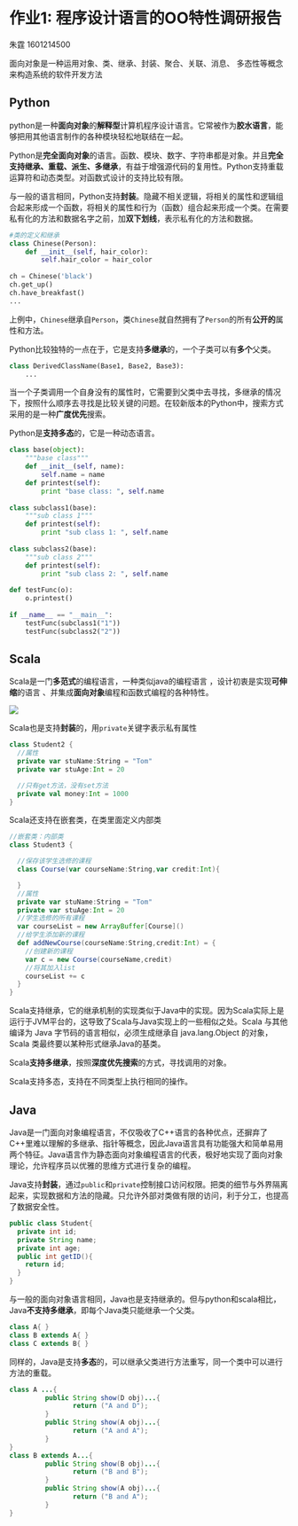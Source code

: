 # 作业1: 程序设计语言的OO特性调研报告

朱霆 1601214500



 面向对象是一种运用对象、类、继承、封装、聚合、关联、消息、 多态性等概念来构造系统的软件开发方法

## Python

python是一种**面向对象**的**解释型**计算机程序设计语言。它常被作为**胶水语言**，能够把用其他语言制作的各种模块轻松地联结在一起。

Python是**完全面向对象**的语言。函数、模块、数字、字符串都是对象。并且**完全支持继承、重载、派生、多继承**，有益于增强源代码的复用性。Python支持重载运算符和动态类型。对函数式设计的支持比较有限。

与一般的语言相同，Python支持**封装**。隐藏不相关逻辑，将相关的属性和逻辑组合起来形成一个函数，将相关的属性和行为（函数）组合起来形成一个类。在需要私有化的方法和数据名字之前，加**双下划线**，表示私有化的方法和数据。

```python
#类的定义和继承
class Chinese(Person):
    def __init__(self, hair_color):
        self.hair_color = hair_color
        
ch = Chinese('black')
ch.get_up()
ch.have_breakfast()
...
```

上例中，`Chinese`继承自`Person`，类`Chinese`就自然拥有了`Person`的所有**公开的**属性和方法。

Python比较独特的一点在于，它是支持**多继承**的，一个子类可以有**多个**父类。

```python
class DerivedClassName(Base1, Base2, Base3):
    ...
```

当一个子类调用一个自身没有的属性时，它需要到父类中去寻找，多继承的情况下，按照什么顺序去寻找是比较关键的问题。在较新版本的Python中，搜索方式采用的是一种**广度优先**搜索。

Python是**支持多态**的，它是一种动态语言。

```python
class base(object):
    """base class"""
    def __init__(self, name):
        self.name = name
    def printest(self):
        print "base class: ", self.name
 
class subclass1(base):
    """sub class 1"""
    def printest(self):
        print "sub class 1: ", self.name
         
class subclass2(base):
    """sub class 2"""
    def printest(self):
        print "sub class 2: ", self.name
 
def testFunc(o):
    o.printest()
 
if __name__ == "__main__":
    testFunc(subclass1("1"))
    testFunc(subclass2("2"))
```

## Scala

Scala是一门**多范式**的编程语言，一种类似java的编程语言 ，设计初衷是实现**可伸缩**的语言 、并集成**面向对象**编程和函数式编程的各种特性。

![](http://img.blog.csdn.net/20130928124243250?watermark/2/text/aHR0cDovL2Jsb2cuY3Nkbi5uZXQvc3Nqc3No/font/5a6L5L2T/fontsize/400/fill/I0JBQkFCMA==/dissolve/70/gravity/SouthEast)

Scala也是支持**封装**的，用`private`关键字表示私有属性

```scala
class Student2 {
  //属性
  private var stuName:String = "Tom"
  private var stuAge:Int = 20

  //只有get方法，没有set方法
  private val money:Int = 1000
}
```

Scala还支持在嵌套类，在类里面定义内部类

```scala
//嵌套类：内部类
class Student3 {

  //保存该学生选修的课程
  class Course(var courseName:String,var credit:Int){

  }
  //属性
  private var stuName:String = "Tom"
  private var stuAge:Int = 20
  //学生选修的所有课程
  var courseList = new ArrayBuffer[Course]()
  //给学生添加新的课程
  def addNewCourse(courseName:String,credit:Int) = {
    //创建新的课程
    var c = new Course(courseName,credit)
    //将其加入list
    courseList += c
  }
}
```

Scala支持继承，它的继承机制的实现类似于Java中的实现。因为Scala实际上是运行于JVM平台的，这导致了Scala与Java实现上的一些相似之处。Scala 与其他编译为 Java 字节码的语言相似，必须生成继承自 java.lang.Object 的对象，Scala 类最终要以某种形式继承Java的基类。

Scala**支持多继承**，按照**深度优先搜索**的方式，寻找调用的对象。

Scala支持多态，支持在不同类型上执行相同的操作。

## Java

Java是一门面向对象编程语言，不仅吸收了C++语言的各种优点，还摒弃了C++里难以理解的多继承、指针等概念，因此Java语言具有功能强大和简单易用两个特征。Java语言作为静态面向对象编程语言的代表，极好地实现了面向对象理论，允许程序员以优雅的思维方式进行复杂的编程。

Java支持**封装**，通过`public`和`private`控制接口访问权限。把类的细节与外界隔离起来，实现数据和方法的隐藏。只允许外部对类做有限的访问，利于分工，也提高了数据安全性。

```java
public class Student{
  private int id;
  private String name;
  private int age;
  public int getID(){
    return id;
  }
}
```

与一般的面向对象语言相同，Java也是支持继承的。但与python和scala相比，Java**不支持多继承**，即每个Java类只能继承一个父类。

```java
class A{ }
class B extends A{ }
class C extends B{ }
```

同样的，Java是支持**多态**的，可以继承父类进行方法重写，同一个类中可以进行方法的重载。

```java
class A ...{  
         public String show(D obj)...{  
                return ("A and D");  
         }   
         public String show(A obj)...{  
                return ("A and A");  
         }   
}   
class B extends A...{  
         public String show(B obj)...{  
                return ("B and B");  
         }  
         public String show(A obj)...{  
                return ("B and A");  
         }   
} 
```



